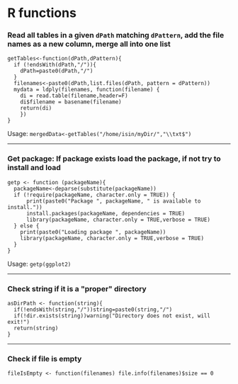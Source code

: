 # R functions


### Read all tables in a given `dPath` matching `dPattern`, add the file names as a new column, merge all into one list
```
getTables<-function(dPath,dPattern){
  if (!endsWith(dPath,"/")){
    dPath=paste0(dPath,"/")
  }
  filenames<-paste0(dPath,list.files(dPath, pattern = dPattern))
  mydata = ldply(filenames, function(filename) {
    di = read.table(filename,header=F)
    di$filename = basename(filename)
    return(di)
    })
}
```

Usage:
`mergedData<-getTables("/home/isin/myDir/","\\txt$")`

___

### Get package: If package exists load the package, if not try to install and load

```
getp <- function (packageName){
  packageName<-deparse(substitute(packageName))
  if (!require(packageName, character.only = TRUE)) {
      print(paste0("Package ", packageName, " is available to install."))
      install.packages(packageName, dependencies = TRUE)
      library(packageName, character.only = TRUE,verbose = TRUE)
  } else {
    print(paste0("Loading package ", packageName))
    library(packageName, character.only = TRUE,verbose = TRUE)
  }
}
```

Usage:
```getp(ggplot2)```


___

### Check string if it is a "proper" directory

```
asDirPath <- function(string){
  if(!endsWith(string,"/"))string=paste0(string,"/")
  if(!dir.exists(string))warning("Directory does not exist, will exit!")
  return(string)
}
```


___

### Check if file is empty
```
fileIsEmpty <- function(filenames) file.info(filenames)$size == 0
```
